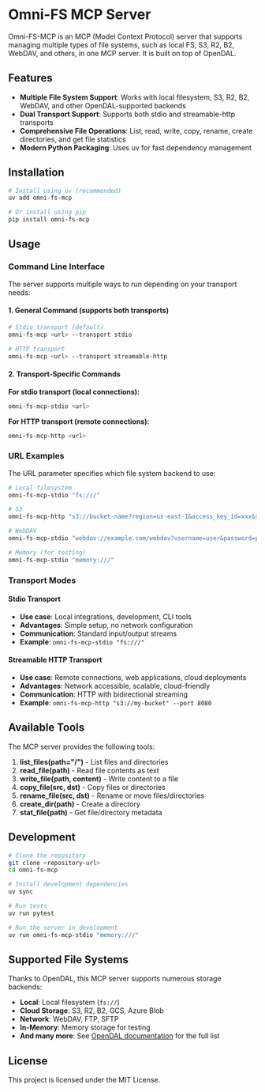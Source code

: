 # Omni-FS MCP Server

Omni-FS-MCP is an MCP (Model Context Protocol) server that supports managing multiple types of file systems, such as local FS, S3, R2, B2, WebDAV, and others, in one MCP server. It is built on top of OpenDAL.

## Features

- **Multiple File System Support**: Works with local filesystem, S3, R2, B2, WebDAV, and other OpenDAL-supported backends
- **Dual Transport Support**: Supports both stdio and streamable-http transports
- **Comprehensive File Operations**: List, read, write, copy, rename, create directories, and get file statistics
- **Modern Python Packaging**: Uses uv for fast dependency management

## Installation

```bash
# Install using uv (recommended)
uv add omni-fs-mcp

# Or install using pip
pip install omni-fs-mcp
```

## Usage

### Command Line Interface

The server supports multiple ways to run depending on your transport needs:

#### 1. General Command (supports both transports)
```bash
# Stdio transport (default)
omni-fs-mcp <url> --transport stdio

# HTTP transport
omni-fs-mcp <url> --transport streamable-http
```

#### 2. Transport-Specific Commands

**For stdio transport (local connections):**
```bash
omni-fs-mcp-stdio <url>
```

**For HTTP transport (remote connections):**
```bash
omni-fs-mcp-http <url>
```

### URL Examples

The URL parameter specifies which file system backend to use:

```bash
# Local filesystem
omni-fs-mcp-stdio "fs:///"

# S3
omni-fs-mcp-http "s3://bucket-name?region=us-east-1&access_key_id=xxx&secret_access_key=yyy"

# WebDAV
omni-fs-mcp-stdio "webdav://example.com/webdav?username=user&password=pass"

# Memory (for testing)
omni-fs-mcp-stdio "memory:///"
```

### Transport Modes

#### Stdio Transport
- **Use case**: Local integrations, development, CLI tools
- **Advantages**: Simple setup, no network configuration
- **Communication**: Standard input/output streams
- **Example**: `omni-fs-mcp-stdio "fs:///"`

#### Streamable HTTP Transport
- **Use case**: Remote connections, web applications, cloud deployments
- **Advantages**: Network accessible, scalable, cloud-friendly
- **Communication**: HTTP with bidirectional streaming
- **Example**: `omni-fs-mcp-http "s3://my-bucket" --port 8080`

## Available Tools

The MCP server provides the following tools:

1. **list_files(path="/")** - List files and directories
2. **read_file(path)** - Read file contents as text
3. **write_file(path, content)** - Write content to a file
4. **copy_file(src, dst)** - Copy files or directories
5. **rename_file(src, dst)** - Rename or move files/directories
6. **create_dir(path)** - Create a directory
7. **stat_file(path)** - Get file/directory metadata

## Development

```bash
# Clone the repository
git clone <repository-url>
cd omni-fs-mcp

# Install development dependencies
uv sync

# Run tests
uv run pytest

# Run the server in development
uv run omni-fs-mcp-stdio "memory:///"
```

## Supported File Systems

Thanks to OpenDAL, this MCP server supports numerous storage backends:

- **Local**: Local filesystem (`fs://`)
- **Cloud Storage**: S3, R2, B2, GCS, Azure Blob
- **Network**: WebDAV, FTP, SFTP
- **In-Memory**: Memory storage for testing
- **And many more**: See [OpenDAL documentation](https://opendal.apache.org/) for the full list

## License

This project is licensed under the MIT License.
